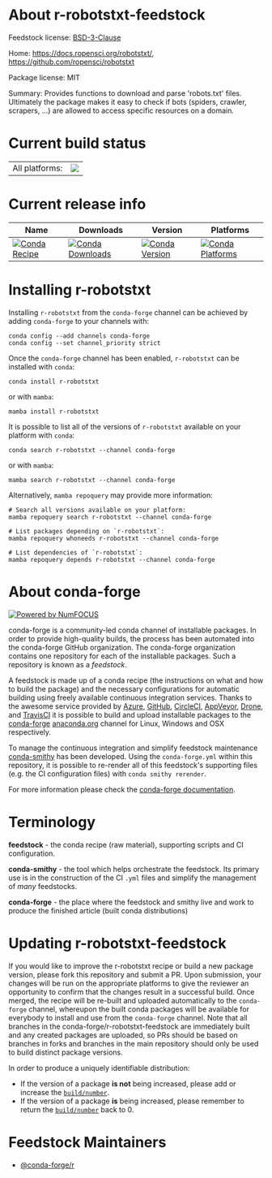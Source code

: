 About r-robotstxt-feedstock
===========================

Feedstock license: [BSD-3-Clause](https://github.com/conda-forge/r-robotstxt-feedstock/blob/main/LICENSE.txt)

Home: https://docs.ropensci.org/robotstxt/, https://github.com/ropensci/robotstxt

Package license: MIT

Summary: Provides functions to download and parse 'robots.txt' files. Ultimately the package makes it easy to check if bots (spiders, crawler, scrapers, ...) are allowed to access specific resources on a domain.

Current build status
====================


<table><tr><td>All platforms:</td>
    <td>
      <a href="https://dev.azure.com/conda-forge/feedstock-builds/_build/latest?definitionId=21333&branchName=main">
        <img src="https://dev.azure.com/conda-forge/feedstock-builds/_apis/build/status/r-robotstxt-feedstock?branchName=main">
      </a>
    </td>
  </tr>
</table>

Current release info
====================

| Name | Downloads | Version | Platforms |
| --- | --- | --- | --- |
| [![Conda Recipe](https://img.shields.io/badge/recipe-r--robotstxt-green.svg)](https://anaconda.org/conda-forge/r-robotstxt) | [![Conda Downloads](https://img.shields.io/conda/dn/conda-forge/r-robotstxt.svg)](https://anaconda.org/conda-forge/r-robotstxt) | [![Conda Version](https://img.shields.io/conda/vn/conda-forge/r-robotstxt.svg)](https://anaconda.org/conda-forge/r-robotstxt) | [![Conda Platforms](https://img.shields.io/conda/pn/conda-forge/r-robotstxt.svg)](https://anaconda.org/conda-forge/r-robotstxt) |

Installing r-robotstxt
======================

Installing `r-robotstxt` from the `conda-forge` channel can be achieved by adding `conda-forge` to your channels with:

```
conda config --add channels conda-forge
conda config --set channel_priority strict
```

Once the `conda-forge` channel has been enabled, `r-robotstxt` can be installed with `conda`:

```
conda install r-robotstxt
```

or with `mamba`:

```
mamba install r-robotstxt
```

It is possible to list all of the versions of `r-robotstxt` available on your platform with `conda`:

```
conda search r-robotstxt --channel conda-forge
```

or with `mamba`:

```
mamba search r-robotstxt --channel conda-forge
```

Alternatively, `mamba repoquery` may provide more information:

```
# Search all versions available on your platform:
mamba repoquery search r-robotstxt --channel conda-forge

# List packages depending on `r-robotstxt`:
mamba repoquery whoneeds r-robotstxt --channel conda-forge

# List dependencies of `r-robotstxt`:
mamba repoquery depends r-robotstxt --channel conda-forge
```


About conda-forge
=================

[![Powered by
NumFOCUS](https://img.shields.io/badge/powered%20by-NumFOCUS-orange.svg?style=flat&colorA=E1523D&colorB=007D8A)](https://numfocus.org)

conda-forge is a community-led conda channel of installable packages.
In order to provide high-quality builds, the process has been automated into the
conda-forge GitHub organization. The conda-forge organization contains one repository
for each of the installable packages. Such a repository is known as a *feedstock*.

A feedstock is made up of a conda recipe (the instructions on what and how to build
the package) and the necessary configurations for automatic building using freely
available continuous integration services. Thanks to the awesome service provided by
[Azure](https://azure.microsoft.com/en-us/services/devops/), [GitHub](https://github.com/),
[CircleCI](https://circleci.com/), [AppVeyor](https://www.appveyor.com/),
[Drone](https://cloud.drone.io/welcome), and [TravisCI](https://travis-ci.com/)
it is possible to build and upload installable packages to the
[conda-forge](https://anaconda.org/conda-forge) [anaconda.org](https://anaconda.org/)
channel for Linux, Windows and OSX respectively.

To manage the continuous integration and simplify feedstock maintenance
[conda-smithy](https://github.com/conda-forge/conda-smithy) has been developed.
Using the ``conda-forge.yml`` within this repository, it is possible to re-render all of
this feedstock's supporting files (e.g. the CI configuration files) with ``conda smithy rerender``.

For more information please check the [conda-forge documentation](https://conda-forge.org/docs/).

Terminology
===========

**feedstock** - the conda recipe (raw material), supporting scripts and CI configuration.

**conda-smithy** - the tool which helps orchestrate the feedstock.
                   Its primary use is in the construction of the CI ``.yml`` files
                   and simplify the management of *many* feedstocks.

**conda-forge** - the place where the feedstock and smithy live and work to
                  produce the finished article (built conda distributions)


Updating r-robotstxt-feedstock
==============================

If you would like to improve the r-robotstxt recipe or build a new
package version, please fork this repository and submit a PR. Upon submission,
your changes will be run on the appropriate platforms to give the reviewer an
opportunity to confirm that the changes result in a successful build. Once
merged, the recipe will be re-built and uploaded automatically to the
`conda-forge` channel, whereupon the built conda packages will be available for
everybody to install and use from the `conda-forge` channel.
Note that all branches in the conda-forge/r-robotstxt-feedstock are
immediately built and any created packages are uploaded, so PRs should be based
on branches in forks and branches in the main repository should only be used to
build distinct package versions.

In order to produce a uniquely identifiable distribution:
 * If the version of a package **is not** being increased, please add or increase
   the [``build/number``](https://docs.conda.io/projects/conda-build/en/latest/resources/define-metadata.html#build-number-and-string).
 * If the version of a package **is** being increased, please remember to return
   the [``build/number``](https://docs.conda.io/projects/conda-build/en/latest/resources/define-metadata.html#build-number-and-string)
   back to 0.

Feedstock Maintainers
=====================

* [@conda-forge/r](https://github.com/orgs/conda-forge/teams/r/)

